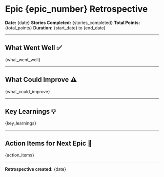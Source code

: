 # Epic {epic_number} Retrospective

**Date:** {date} **Stories Completed:** {stories_completed} **Total Points:**
{total_points} **Duration:** {start_date} to {end_date}

---

## What Went Well ✅

{what_went_well}

---

## What Could Improve ⚠️

{what_could_improve}

---

## Key Learnings 💡

{key_learnings}

---

## Action Items for Next Epic 🎯

{action_items}

---

**Retrospective created:** {date}
